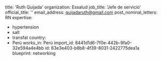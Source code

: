 title: 'Ruth Quijada'
organization: Essalud
job_title: 'Jefe de servicio'
official_title: ''
email_address: quijadaruth@gmail.com
post_nominal_letters: RN
expertise:
  - hypertension
  - salt
  - transfat
country:
  - Perú
works_in: Perú
import_id: 8441d1d6-7f0e-442b-9fa0-32e594a4e4bb
id: 63e3e403-b8b8-4f39-8031-2422775dea1a
blueprint: networking
